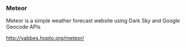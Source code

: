 ### Meteor

Meteor is a simple weather forecast website using Dark Sky and Google Geocode APIs

http://yabbes.hopto.org/meteor/
